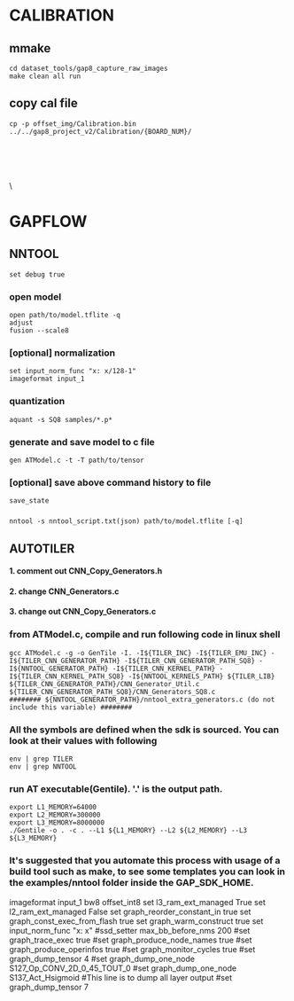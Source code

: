 
# CALIBRATION
## mmake
    cd dataset_tools/gap8_capture_raw_images
    make clean all run
## copy cal file
    cp -p offset_img/Calibration.bin ../../gap8_project_v2/Calibration/{BOARD_NUM}/
\
\
\
\
\
# GAPFLOW
## NNTOOL
    set debug true
### open model
    open path/to/model.tflite -q
    adjust
    fusion --scale8
### [optional] normalization
    set input_norm_func "x: x/128-1"
    imageformat input_1
### quantization
    aquant -s SQ8 samples/*.p* 
### generate and save model to c file
    gen ATModel.c -t -T path/to/tensor
### [optional] save above command history to file
    save_state
### 
    nntool -s nntool_script.txt(json) path/to/model.tflite [-q]

## AUTOTILER
#### 1. comment out CNN_Copy_Generators.h
#### 2. change CNN_Generators.c
#### 3. change out CNN_Copy_Generators.c

    
### from ATModel.c, compile and run following code in linux shell
    gcc ATModel.c -g -o GenTile -I. -I${TILER_INC} -I${TILER_EMU_INC} -I${TILER_CNN_GENERATOR_PATH} -I${TILER_CNN_GENERATOR_PATH_SQ8} -I${NNTOOL_GENERATOR_PATH} -I${TILER_CNN_KERNEL_PATH} -I${TILER_CNN_KERNEL_PATH_SQ8} -I${NNTOOL_KERNELS_PATH} ${TILER_LIB} ${TILER_CNN_GENERATOR_PATH}/CNN_Generator_Util.c ${TILER_CNN_GENERATOR_PATH_SQ8}/CNN_Generators_SQ8.c
    ######## ${NNTOOL_GENERATOR_PATH}/nntool_extra_generators.c (do not include this variable) ########
    
### All the symbols are defined when the sdk is sourced. You can look at their values with following
    env | grep TILER
    env | grep NNTOOL
    
### run AT executable(Gentile). '.' is the output path.
    export L1_MEMORY=64000
    export L2_MEMORY=300000
    export L3_MEMORY=8000000
    ./Gentile -o . -c . --L1 ${L1_MEMORY} --L2 ${L2_MEMORY} --L3 ${L3_MEMORY}

### It's suggested that you automate this process with usage of a build tool such as make, to see some templates you can look in the examples/nntool folder inside the GAP_SDK_HOME.



imageformat input_1 bw8 offset_int8
set l3_ram_ext_managed True
set l2_ram_ext_managed False
set graph_reorder_constant_in true
set graph_const_exec_from_flash true
set graph_warm_construct true
set input_norm_func "x: x"
#ssd_setter max_bb_before_nms 200
#set graph_trace_exec true
#set graph_produce_node_names true
#set graph_produce_operinfos true
#set graph_monitor_cycles true
#set graph_dump_tensor 4
#set graph_dump_one_node S127_Op_CONV_2D_0_45_TOUT_0
#set graph_dump_one_node S137_Act_Hsigmoid
#This line is to dump all layer output
#set graph_dump_tensor 7
